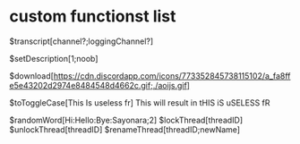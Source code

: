 # custom functionst list

$transcript[channel?;loggingChannel?]

$setDescription[1;noob]

$download[https://cdn.discordapp.com/icons/773352845738115102/a_fa8ffe5e43202d2974e8484548d4662c.gif;./aoijs.gif]

$toToggleCase[This Is useless fr]
This will result in tHIS iS uSELESS fR

$randomWord[Hi:Hello:Bye:Sayonara;2]
$lockThread[threadID]
$unlockThread[threadID]
$renameThread[threadID;newName]
